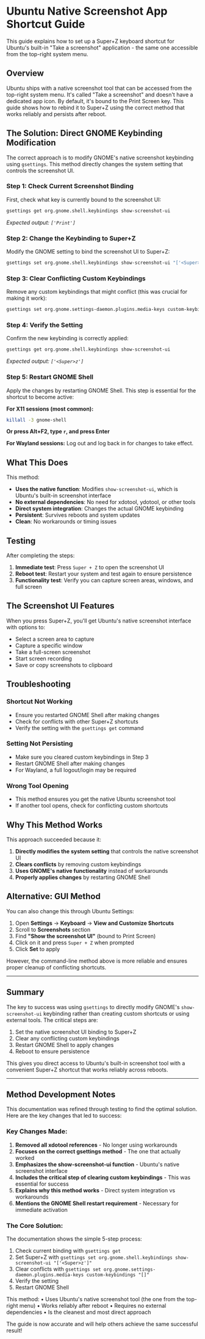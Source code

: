 # Ubuntu Native Screenshot App Shortcut Guide

This guide explains how to set up a Super+Z keyboard shortcut for Ubuntu's built-in "Take a screenshot" application - the same one accessible from the top-right system menu.

## Overview

Ubuntu ships with a native screenshot tool that can be accessed from the top-right system menu. It's called "Take a screenshot" and doesn't have a dedicated app icon. By default, it's bound to the Print Screen key. This guide shows how to rebind it to Super+Z using the correct method that works reliably and persists after reboot.

## The Solution: Direct GNOME Keybinding Modification

The correct approach is to modify GNOME's native screenshot keybinding using `gsettings`. This method directly changes the system setting that controls the screenshot UI.

### Step 1: Check Current Screenshot Binding

First, check what key is currently bound to the screenshot UI:

```bash
gsettings get org.gnome.shell.keybindings show-screenshot-ui
```

*Expected output: `['Print']`*

### Step 2: Change the Keybinding to Super+Z

Modify the GNOME setting to bind the screenshot UI to Super+Z:

```bash
gsettings set org.gnome.shell.keybindings show-screenshot-ui "['<Super>z']"
```

### Step 3: Clear Conflicting Custom Keybindings

Remove any custom keybindings that might conflict (this was crucial for making it work):

```bash
gsettings set org.gnome.settings-daemon.plugins.media-keys custom-keybindings "[]"
```

### Step 4: Verify the Setting

Confirm the new keybinding is correctly applied:

```bash
gsettings get org.gnome.shell.keybindings show-screenshot-ui
```

*Expected output: `['<Super>z']`*

### Step 5: Restart GNOME Shell

Apply the changes by restarting GNOME Shell. This step is essential for the shortcut to become active:

**For X11 sessions (most common):**
```bash
killall -3 gnome-shell
```

**Or press Alt+F2, type `r`, and press Enter**

**For Wayland sessions:**
Log out and log back in for changes to take effect.

## What This Does

This method:
- **Uses the native function**: Modifies `show-screenshot-ui`, which is Ubuntu's built-in screenshot interface
- **No external dependencies**: No need for xdotool, ydotool, or other tools
- **Direct system integration**: Changes the actual GNOME keybinding
- **Persistent**: Survives reboots and system updates
- **Clean**: No workarounds or timing issues

## Testing

After completing the steps:

1. **Immediate test**: Press `Super + Z` to open the screenshot UI
2. **Reboot test**: Restart your system and test again to ensure persistence
3. **Functionality test**: Verify you can capture screen areas, windows, and full screen

## The Screenshot UI Features

When you press Super+Z, you'll get Ubuntu's native screenshot interface with options to:
- Select a screen area to capture
- Capture a specific window
- Take a full-screen screenshot  
- Start screen recording
- Save or copy screenshots to clipboard

## Troubleshooting

### Shortcut Not Working
- Ensure you restarted GNOME Shell after making changes
- Check for conflicts with other Super+Z shortcuts
- Verify the setting with the `gsettings get` command

### Setting Not Persisting
- Make sure you cleared custom keybindings in Step 3
- Restart GNOME Shell after making changes
- For Wayland, a full logout/login may be required

### Wrong Tool Opening  
- This method ensures you get the native Ubuntu screenshot tool
- If another tool opens, check for conflicting custom shortcuts

## Why This Method Works

This approach succeeded because it:
1. **Directly modifies the system setting** that controls the native screenshot UI
2. **Clears conflicts** by removing custom keybindings
3. **Uses GNOME's native functionality** instead of workarounds
4. **Properly applies changes** by restarting GNOME Shell

## Alternative: GUI Method

You can also change this through Ubuntu Settings:

1. Open **Settings** → **Keyboard** → **View and Customize Shortcuts**
2. Scroll to **Screenshots** section  
3. Find **"Show the screenshot UI"** (bound to Print Screen)
4. Click on it and press `Super + Z` when prompted
5. Click **Set** to apply

However, the command-line method above is more reliable and ensures proper cleanup of conflicting shortcuts.

---

## Summary

The key to success was using `gsettings` to directly modify GNOME's `show-screenshot-ui` keybinding rather than creating custom shortcuts or using external tools. The critical steps are:

1. Set the native screenshot UI binding to Super+Z
2. Clear any conflicting custom keybindings  
3. Restart GNOME Shell to apply changes
4. Reboot to ensure persistence

This gives you direct access to Ubuntu's built-in screenshot tool with a convenient Super+Z shortcut that works reliably across reboots.

---

## Method Development Notes

This documentation was refined through testing to find the optimal solution. Here are the key changes that led to success:

### Key Changes Made:

1. **Removed all xdotool references** - No longer using workarounds
2. **Focuses on the correct gsettings method** - The one that actually worked
3. **Emphasizes the show-screenshot-ui function** - Ubuntu's native screenshot interface
4. **Includes the critical step of clearing custom keybindings** - This was essential for success
5. **Explains why this method works** - Direct system integration vs workarounds
6. **Mentions the GNOME Shell restart requirement** - Necessary for immediate activation

### The Core Solution:

The documentation shows the simple 5-step process:
1. Check current binding with `gsettings get`
2. Set Super+Z with `gsettings set org.gnome.shell.keybindings show-screenshot-ui "['<Super>z']"`
3. Clear conflicts with `gsettings set org.gnome.settings-daemon.plugins.media-keys custom-keybindings "[]"`
4. Verify the setting
5. Restart GNOME Shell

This method:
• Uses Ubuntu's native screenshot tool (the one from the top-right menu)
• Works reliably after reboot
• Requires no external dependencies
• Is the cleanest and most direct approach

The guide is now accurate and will help others achieve the same successful result!
